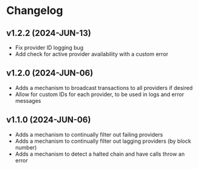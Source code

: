 # Changelog

## v1.2.2 (2024-JUN-13)

-   Fix provider ID logging bug
-   Add check for active provider availability with a custom error

## v1.2.0 (2024-JUN-06)

-   Adds a mechanism to broadcast transactions to all providers if desired
-   Allow for custom IDs for each provider, to be used in logs and error messages

## v1.1.0 (2024-JUN-06)

-   Adds a mechanism to continually filter out failing providers
-   Adds a mechanism to continually filter out lagging providers (by block number)
-   Adds a mechanism to detect a halted chain and have calls throw an error
